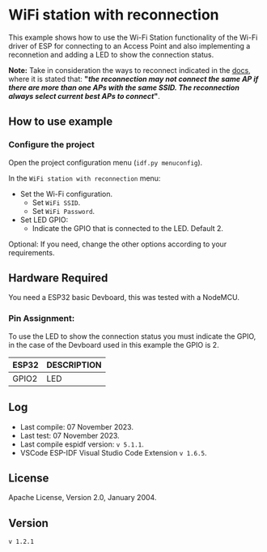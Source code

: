 # WiFi station with reconnection

This example shows how to use the Wi-Fi Station functionality of the Wi-Fi driver of ESP for connecting to an Access Point and also implementing a reconnetion and adding a LED to show the connection status.


**Note:** Take in consideration the ways to reconnect indicated in the [docs](https://docs.espressif.com/projects/esp-idf/en/v5.1.1/esp32/api-guides/wifi.html), where it is stated that: **"_the reconnection may not connect the same AP if there are more than one APs with the same SSID. The reconnection always select current best APs to connect_"**.

## How to use example

### Configure the project

Open the project configuration menu (`idf.py menuconfig`).

In the `WiFi station with reconnection` menu:

* Set the Wi-Fi configuration.
    * Set `WiFi SSID`.
    * Set `WiFi Password`.
* Set LED GPIO:
    * Indicate the GPIO that is connected to the LED. Default 2.

Optional: If you need, change the other options according to your requirements.

## Hardware Required

You need a ESP32 basic Devboard, this was tested with a NodeMCU.

### Pin Assignment:

To use the LED to show the connection status you must indicate the GPIO, in the case of the Devboard used in this example the GPIO is 2.

| ESP32  | DESCRIPTION |
| ------ | ----------- |
| GPIO2  | LED         |

## Log

* Last compile: 07 November 2023.
* Last test: 07 November 2023.
* Last compile espidf version: `v 5.1.1`.
* VSCode ESP-IDF Visual Studio Code Extension `v 1.6.5`.


## License

Apache License, Version 2.0, January 2004.

## Version

`v 1.2.1`
